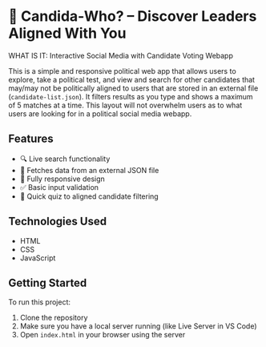 # 🔎 Candida-Who? – Discover Leaders Aligned With You

WHAT IS IT: Interactive Social Media with Candidate Voting Webapp

This is a simple and responsive political web app that allows users to explore, take a political test, and view and search for other candidates that may/may not be politically aligned to users that are stored in an external file (`candidate-list.json`). It filters  results as you type and shows a maximum of 5 matches at a time. This layout will not overwhelm users as to what users are looking for in a political social media webapp.

## Features
- 🔍 Live search functionality
- 📁 Fetches data from an external JSON file
- 📱 Fully responsive design
- ✅ Basic input validation
- 🧩 Quick quiz to aligned candidate filtering

## Technologies Used
- HTML
- CSS
- JavaScript

## Getting Started
To run this project:
1. Clone the repository
2. Make sure you have a local server running (like Live Server in VS Code)
3. Open `index.html` in your browser using the server
